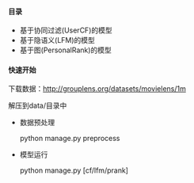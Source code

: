 #### 目录
* 基于协同过滤(UserCF)的模型
* 基于隐语义(LFM)的模型
* 基于图(PersonalRank)的模型

#### 快速开始

下载数据：http://grouplens.org/datasets/movielens/1m

解压到data/目录中

* 数据预处理

    python manage.py preprocess

* 模型运行

    python manage.py [cf/lfm/prank]
